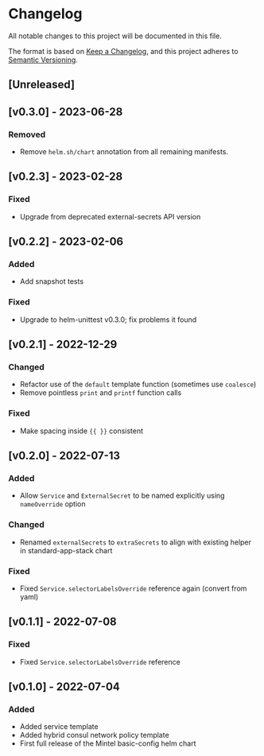 # Changelog

All notable changes to this project will be documented in this file.

The format is based on [Keep a Changelog](https://keepachangelog.com/en/1.0.0/),
and this project adheres to [Semantic Versioning](https://semver.org/spec/v2.0.0.html).

## [Unreleased]

## [v0.3.0] - 2023-06-28
### Removed
- Remove `helm.sh/chart` annotation from all remaining manifests.

## [v0.2.3] - 2023-02-28
### Fixed
- Upgrade from deprecated external-secrets API version

## [v0.2.2] - 2023-02-06
### Added
- Add snapshot tests
### Fixed
- Upgrade to helm-unittest v0.3.0; fix problems it found

## [v0.2.1] - 2022-12-29
### Changed
- Refactor use of the `default` template function (sometimes use `coalesce`)
- Remove pointless `print` and `printf` function calls

### Fixed
- Make spacing inside `{{ }}` consistent

## [v0.2.0] - 2022-07-13
### Added
- Allow `Service` and `ExternalSecret` to be named explicitly using `nameOverride` option

### Changed
- Renamed `externalSecrets` to `extraSecrets` to align with existing helper in standard-app-stack chart

### Fixed
- Fixed `Service.selectorLabelsOverride` reference again (convert from yaml)

## [v0.1.1] - 2022-07-08
### Fixed
- Fixed `Service.selectorLabelsOverride` reference

## [v0.1.0] - 2022-07-04
### Added
- Added service template
- Added hybrid consul network policy template
- First full release of the Mintel basic-config helm chart
